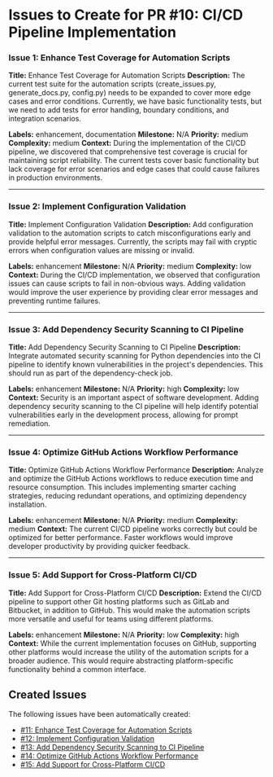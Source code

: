 # Issues to Create for PR #10: CI/CD Pipeline Implementation

### Issue 1: Enhance Test Coverage for Automation Scripts

**Title:** Enhance Test Coverage for Automation Scripts
**Description:** The current test suite for the automation scripts (create_issues.py, generate_docs.py, config.py) needs to be expanded to cover more edge cases and error conditions. Currently, we have basic functionality tests, but we need to add tests for error handling, boundary conditions, and integration scenarios.

**Labels:** enhancement, documentation
**Milestone:** N/A
**Priority:** medium
**Complexity:** medium
**Context:** During the implementation of the CI/CD pipeline, we discovered that comprehensive test coverage is crucial for maintaining script reliability. The current tests cover basic functionality but lack coverage for error scenarios and edge cases that could cause failures in production environments.

---

### Issue 2: Implement Configuration Validation

**Title:** Implement Configuration Validation
**Description:** Add configuration validation to the automation scripts to catch misconfigurations early and provide helpful error messages. Currently, the scripts may fail with cryptic errors when configuration values are missing or invalid.

**Labels:** enhancement
**Milestone:** N/A
**Priority:** medium
**Complexity:** low
**Context:** During the CI/CD implementation, we observed that configuration issues can cause scripts to fail in non-obvious ways. Adding validation would improve the user experience by providing clear error messages and preventing runtime failures.

---

### Issue 3: Add Dependency Security Scanning to CI Pipeline

**Title:** Add Dependency Security Scanning to CI Pipeline
**Description:** Integrate automated security scanning for Python dependencies into the CI pipeline to identify known vulnerabilities in the project's dependencies. This should run as part of the dependency-check job.

**Labels:** enhancement
**Milestone:** N/A
**Priority:** high
**Complexity:** low
**Context:** Security is an important aspect of software development. Adding dependency security scanning to the CI pipeline will help identify potential vulnerabilities early in the development process, allowing for prompt remediation.

---

### Issue 4: Optimize GitHub Actions Workflow Performance

**Title:** Optimize GitHub Actions Workflow Performance
**Description:** Analyze and optimize the GitHub Actions workflows to reduce execution time and resource consumption. This includes implementing smarter caching strategies, reducing redundant operations, and optimizing dependency installation.

**Labels:** enhancement
**Milestone:** N/A
**Priority:** medium
**Complexity:** medium
**Context:** The current CI/CD pipeline works correctly but could be optimized for better performance. Faster workflows would improve developer productivity by providing quicker feedback.

---

### Issue 5: Add Support for Cross-Platform CI/CD

**Title:** Add Support for Cross-Platform CI/CD
**Description:** Extend the CI/CD pipeline to support other Git hosting platforms such as GitLab and Bitbucket, in addition to GitHub. This would make the automation scripts more versatile and useful for teams using different platforms.

**Labels:** enhancement
**Milestone:** N/A
**Priority:** low
**Complexity:** high
**Context:** While the current implementation focuses on GitHub, supporting other platforms would increase the utility of the automation scripts for a broader audience. This would require abstracting platform-specific functionality behind a common interface.

## Created Issues

The following issues have been automatically created:

- [#11: Enhance Test Coverage for Automation Scripts](https://github.com/lfgranja/AGENTIC-devDOCS/issues/11)
- [#12: Implement Configuration Validation](https://github.com/lfgranja/AGENTIC-devDOCS/issues/12)
- [#13: Add Dependency Security Scanning to CI Pipeline](https://github.com/lfgranja/AGENTIC-devDOCS/issues/13)
- [#14: Optimize GitHub Actions Workflow Performance](https://github.com/lfgranja/AGENTIC-devDOCS/issues/14)
- [#15: Add Support for Cross-Platform CI/CD](https://github.com/lfgranja/AGENTIC-devDOCS/issues/15)